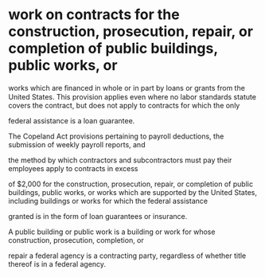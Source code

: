 # work on contracts for the construction, prosecution, repair, or completion of public buildings, public works, or

works which are ﬁnanced in whole or in part by loans or grants from the United States. This provision applies even where no labor standards statute covers the contract, but does not apply to contracts for which the only

federal assistance is a loan guarantee.

The Copeland Act provisions pertaining to payroll deductions, the submission of weekly payroll reports, and

the method by which contractors and subcontractors must pay their employees apply to contracts in excess

of $2,000 for the construction, prosecution, repair, or completion of public buildings, public works, or works which are supported by the United States, including buildings or works for which the federal assistance

granted is in the form of loan guarantees or insurance.

A public building or public work is a building or work for whose construction, prosecution, completion, or

repair a federal agency is a contracting party, regardless of whether title thereof is in a federal agency.
